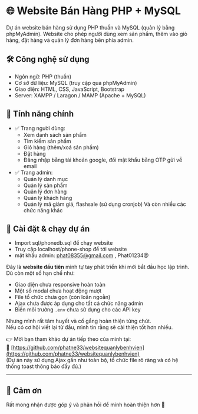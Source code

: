 # 🌐 Website Bán Hàng PHP + MySQL

Dự án website bán hàng sử dụng PHP thuần và MySQL (quản lý bằng phpMyAdmin). Website cho phép người dùng xem sản phẩm, thêm vào giỏ hàng, đặt hàng và quản lý đơn hàng bên phía admin.

## 🛠️ Công nghệ sử dụng

- Ngôn ngữ: PHP (thuần)
- Cơ sở dữ liệu: MySQL (truy cập qua phpMyAdmin)
- Giao diện: HTML, CSS, JavaScript, Bootstrap
- Server: XAMPP / Laragon / MAMP (Apache + MySQL)

## 🧩 Tính năng chính

- ✅ Trang người dùng:
  - Xem danh sách sản phẩm
  - Tìm kiếm sản phẩm
  - Giỏ hàng (thêm/xoá sản phẩm)
  - Đặt hàng
  - Đăng nhập bằng tài khoản google, đổi mật khẩu bằng OTP gửi về email
- ✅ Trang admin:
  - Quản lý danh mục
  - Quản lý sản phẩm
  - Quản lý đơn hàng
  - Quản lý khách hàng
  - Quản lý mã giảm giá, flashsale (sử dụng cronjob)
Và còn nhiều các chức năng khác

## 💾 Cài đặt & chạy dự án

- Import sql/phonedb.sql để chạy website
- Truy cập localhost/phone-shop để tới website
- mật khẩu admin: phat08355@gmail.com , Phat01234@


Đây là **website đầu tiên** mình tự tay phát triển khi mới bắt đầu học lập trình. Dù còn một số hạn chế như:
- Giao diện chưa responsive hoàn toàn
- Một số modal chưa hoạt động mượt
- File tổ chức chưa gọn (còn loằn ngoằn)
- Ajax chưa được áp dụng cho tất cả chức năng admin
- Biến môi trường `.env` chưa sử dụng cho các API key

Nhưng mình rất tâm huyết và cố gắng hoàn thiện từng chút.  
Nếu có cơ hội viết lại từ đầu, mình tin rằng sẽ cải thiện tốt hơn nhiều.

👉 Mời bạn tham khảo dự án tiếp theo của mình tại:  
🔗 [https://github.com/phatne33/websitequanlybenhvien](https://github.com/phatne33/websitequanlybenhvien)  
(Dự án này sử dụng Ajax gần như toàn bộ, tổ chức file rõ ràng và có hệ thống toast thông báo đầy đủ.)

---

## 🤝 Cảm ơn

Rất mong nhận được góp ý và phản hồi để mình hoàn thiện hơn 💙

